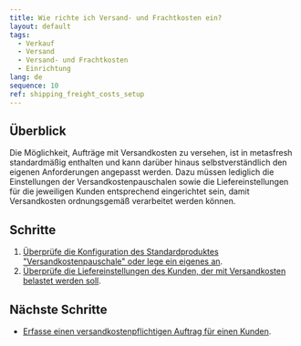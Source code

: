 ```yaml
---
title: Wie richte ich Versand- und Frachtkosten ein?
layout: default
tags:
  - Verkauf
  - Versand
  - Versand- und Frachtkosten
  - Einrichtung
lang: de
sequence: 10
ref: shipping_freight_costs_setup
---
```


## Überblick
Die Möglichkeit, Aufträge mit Versandkosten zu versehen, ist in metasfresh standardmäßig enthalten und kann darüber hinaus selbstverständlich den eigenen Anforderungen angepasst werden. Dazu müssen lediglich die Einstellungen der Versandkostenpauschalen sowie die Liefereinstellungen für die jeweiligen Kunden entsprechend eingerichtet sein, damit Versandkosten ordnungsgemäß verarbeitet werden können.

## Schritte
1. [Überprüfe die Konfiguration des Standardproduktes "Versandkostenpauschale" oder lege ein eigenes an](Produkt_Versandkostenpauschale_anlegen).
1. [Überprüfe die Liefereinstellungen des Kunden, der mit Versandkosten belastet werden soll](GPartner_Versandkosten_einrichten).

## Nächste Schritte
- [Erfasse einen versandkostenpflichtigen Auftrag für einen Kunden](Auftrag_erfassen_Versandkosten).
